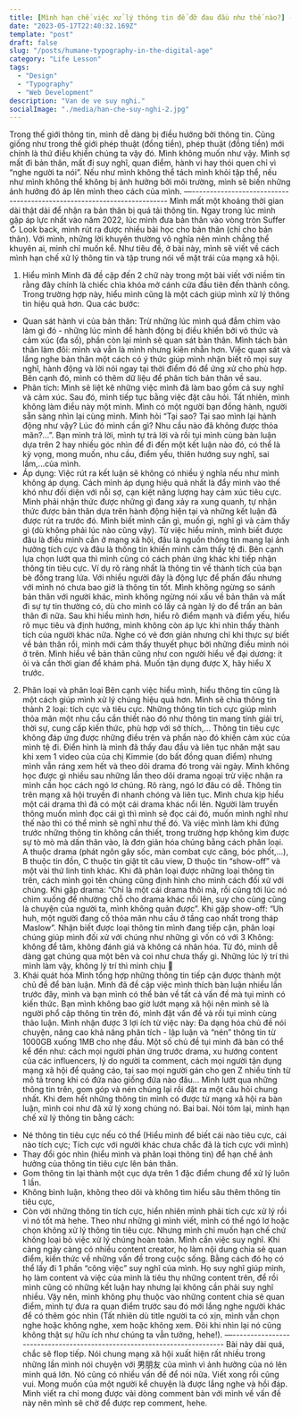 ```yaml
---
title: [Mình hạn chế việc xử lý thông tin để đỡ đau đầu như thế nào?] - Phần 2
date: "2023-05-17T22:40:32.169Z"
template: "post"
draft: false
slug: "/posts/humane-typography-in-the-digital-age"
category: "Life Lesson"
tags:
  - "Design"
  - "Typography"
  - "Web Development"
description: "Van de ve suy nghi."
socialImage: "./media/han-che-suy-nghi-2.jpg"
---
```



Trong thế giới thông tin, mình dễ dàng bị điều hướng bởi thông tin. Cũng giống như trong thế giới phép thuật (đồng tiền), phép thuật (đồng tiền) mới chính là thứ điều khiển chúng ta vậy đó. Mình không muốn như vậy. Mình sợ mất đi bản thân, mất đi suy nghĩ, quan điểm, hành vi hay thói quen chỉ vì “nghe người ta nói”. Nếu như mình không thể tách mình khỏi tập thể, nếu như mình không thể không bị ảnh hưởng bởi môi trường, mình sẽ biến những ảnh hưởng đó áp lên mình theo cách của mình. 
—-----------------------------------------------------------------------
Mình mất một khoảng thời gian dài thật dài để nhận ra bản thân bị quá tải thông tin. Ngay trong lúc mình gặp áp lực nhất vào năm 2022, lúc mình đưa bản thân vào vòng tròn Suffer ↻ Look back, mình rút ra được nhiều bài học cho bản thân (chỉ cho bản thân). Với mình, những lời khuyên thường vô nghĩa nên mình chẳng thể khuyên ai, mình chỉ muốn kể. Như tiêu đề, ở bài này, mình sẽ viết về cách mình hạn chế xử lý thông tin và tập trung nói về mặt trái của mạng xã hội. 
1. Hiểu mình 
Mình đã đề cập đến 2 chữ này trong một bài viết với niềm tin rằng đây chính là chiếc chìa khóa mở cánh cửa đầu tiên đến thành công. Trong trường hợp này, hiểu mình cũng là một cách giúp mình xử lý thông tin hiệu quả hơn. Qua các bước:
- Quan sát hành vi của bản thân: Trừ những lúc mình quá đắm chìm vào làm gì đó - những lúc mình để hành động bị điều khiển bởi vô thức và cảm xúc (đa số), phần còn lại mình sẽ quan sát bản thân. Mình tách bản thân làm đôi: mình và vẫn là mình nhưng kiên nhẫn hơn. Việc quan sát và lắng nghe bản thân một cách có ý thức giúp mình nhận biết rõ mọi suy nghĩ, hành động và lời nói ngay tại thời điểm đó để ứng xử cho phù hợp. Bên cạnh đó, mình có thêm dữ liệu để phân tích bản thân về sau.
- Phân tích: Mình sẽ liệt kê những việc mình đã làm bao gồm cả suy nghĩ và cảm xúc. Sau đó, mình tiếp tục bằng việc đặt câu hỏi. Tất nhiên, mình không làm điều này một mình. Mình có một người bạn đồng hành, người sẵn sàng nhìn lại cùng mình. Mình hỏi “Tại sao? Tại sao mình lại hành động như vậy? Lúc đó mình cần gì? Nhu cầu nào đã không được thỏa mãn?...”. Bạn mình trả lời, mình tự trả lời và rồi tụi mình cùng bàn luận dựa trên 2 hay nhiều góc nhìn để đi đến một kết luận nào đó, có thể là kỳ vọng, mong muốn, nhu cầu, điểm yếu, thiên hướng suy nghĩ, sai lầm,...của mình.
- Áp dụng: Việc rút ra kết luận sẽ không có nhiều ý nghĩa nếu như mình không áp dụng. Cách mình áp dụng hiệu quả nhất là đẩy mình vào thế khó như đối diện với nỗi sợ, cạn kiệt năng lượng hay cảm xúc tiêu cực. Mình phải nhận thức được những gì đang xảy ra xung quanh, tự nhận thức được bản thân dựa trên hành động hiện tại và những kết luận đã được rút ra trước đó. Mình biết mình cần gì, muốn gì, nghĩ gì và cảm thấy gì (dù không phải lúc nào cũng vậy).
Từ việc hiểu mình, mình biết được đâu là điều mình cần ở mạng xã hội, đâu là nguồn thông tin mang lại ảnh hưởng tích cực và đâu là thông tin khiến mình cảm thấy tệ đi. Bên cạnh lựa chọn lướt qua thì mình cũng có cách phản ứng khác khi tiếp nhận thông tin tiêu cực. Ví dụ rõ ràng nhất là thông tin về thành tích của bạn bè đồng trang lứa. Với nhiều người đây là động lực để phấn đấu nhưng với mình nó chưa bao giờ là thông tin tốt. Mình không ngừng so sánh bản thân với người khác, mình không ngừng nói xấu về bản thân và mất đi sự tự tin thường có, dù cho mình có lấy cả ngàn lý do để trấn an bản thân đi nữa. Sau khi hiểu mình hơn, hiểu rõ điểm mạnh và điểm yếu, hiểu rõ mục tiêu và định hướng, mình không còn áp lực khi nhìn thấy thành tích của người khác nữa. Nghe có vẻ đơn giản nhưng chỉ khi thực sự biết về bản thân rồi, mình mới cảm thấy thuyết phục bởi những điều mình nói ở trên. 
Mình hiểu về bản thân cũng như con người hiểu về đại dương: ít ỏi và cần thời gian để khám phá. Muốn tận dụng được X, hãy hiểu X trước.
2. Phân loại và phân loại
Bên cạnh việc hiểu mình, hiểu thông tin cũng là một cách giúp mình xử lý chúng hiệu quả hơn. Mình sẽ chia thông tin thành 2 loại: tích cực và tiêu cực. Những thông tin tích cực giúp mình thỏa mãn một nhu cầu cần thiết nào đó như thông tin mang tính giải trí, thời sự, cung cấp kiến thức, phù hợp với sở thích,... Thông tin tiêu cực không đáp ứng được những điều trên và phần nào đó khiến cảm xúc của mình tệ đi. Điển hình là mình đã thấy đau đầu và liên tục nhăn mặt sau khi xem 1 video của của chị Kimmie (do bất đồng quan điểm) nhưng mình vẫn ráng xem hết và theo dõi drama đó trong vài ngày. Mình không học được gì nhiều sau những lần theo dõi drama ngoại trừ việc nhận ra mình cần học cách ngó lơ chúng. Rõ ràng, ngó lơ đâu có dễ. Thông tin trên mạng xã hội truyền đi nhanh chóng và liên tục. Mình chưa kịp hiểu một cái drama thì đã có một cái drama khác nổi lên. Người làm truyền thông muốn mình đọc cái gì thì mình sẽ đọc cái đó, muốn mình nghĩ như thế nào thì có thể mình sẽ nghĩ như thế đó. Và việc mình làm khi đứng trước những thông tin không cần thiết, trong trường hợp không kìm được sự tò mò mà dấn thân vào, là đơn giản hóa chúng bằng cách phân loại. A thuộc drama (phát ngôn gây sốc, màn combat cực căng, bóc phốt,...), B thuộc tin đồn, C thuộc tin giật tít câu view, D thuộc tin “show-off” và một vài thứ linh tinh khác. Khi đã phân loại được những loại thông tin trên, cách mình gọi tên chúng cũng định hình cho mình cách đối xử với chúng. Khi gặp drama: “Chỉ là một cái drama thôi mà, rồi cũng tới lúc nó chìm xuống để nhường chỗ cho drama khác nổi lên, suy cho cùng cũng là chuyện của người ta, mình không quản được”. Khi gặp show-off: “Uh huh, một người đang cố thỏa mãn nhu cầu ở tầng cao nhất trong tháp Maslow”. Nhận biết được loại thông tin mình đang tiếp cận, phân loại chúng giúp mình đối xử với chúng như những gì vốn có với 3 Không: không để tâm, không đánh giá và không cá nhân hóa. Từ đó, mình dễ dàng gạt chúng qua một bên và coi như chưa thấy gì. Những lúc lý trí thì mình làm vậy, không lý trí thì mình chịu 🙂
3. Khái quát hóa
Mình tổng hợp những thông tin tiếp cận được thành một chủ đề để bàn luận. Mình đã đề cập việc mình thích bàn luận nhiều lần trước đây, mình và bạn mình có thể bàn về tất cả vấn đề mà tụi mình có kiến thức. Bạn mình không bao giờ lướt mạng xã hội nên mình sẽ là người phổ cập thông tin trên đó, mình đặt vấn đề và rồi tụi mình cùng thảo luận. Mình nhận được 3 lợi ích từ việc này: Đa dạng hóa chủ đề nói chuyện, nâng cao khả năng phân tích - lập luận và “nén” thông tin từ 1000GB xuống 1MB cho nhẹ đầu. Một số chủ đề tụi mình đã bàn có thể kể đến như: cách mọi người phản ứng trước drama, xu hướng content của các influencers, lý do người ta comment, cách mọi người tận dụng mạng xã hội để quảng cáo, tại sao mọi người gán cho gen Z nhiều tính từ mô tả trong khi có đứa nào giống đứa nào đâu... Mình lướt qua những thông tin trên, gom góp và nén chúng lại rồi đặt ra một câu hỏi chung nhất. Khi đem hết những thông tin mình có được từ mạng xã hội ra bàn luận, mình coi như đã xử lý xong chúng nó. Bai bai. 
Nói tóm lại, mình hạn chế xử lý thông tin bằng cách:
- Né thông tin tiêu cực nếu có thể (Hiểu mình để biết cái nào tiêu cực, cái nào tích cực; Tích cực với người khác chưa chắc đã là tích cực với mình)
- Thay đổi góc nhìn (hiểu mình và phân loại thông tin) để hạn chế ảnh hưởng của thông tin tiêu cực lên bản thân.
- Gom thông tin lại thành một cục dựa trên 1 đặc điểm chung để xử lý luôn 1 lần.
- Không bình luận, không theo dõi và không tìm hiểu sâu thêm thông tin tiêu cực,
- Còn với những thông tin tích cực, hiển nhiên mình phải tích cực xử lý rồi vì nó tốt mà hehe.
Theo như những gì mình viết, mình có thể ngó lơ hoặc chọn không xử lý thông tin tiêu cực. Nhưng mình chỉ muốn hạn chế chứ không loại bỏ việc xử lý chúng hoàn toàn. Mình cần việc suy nghĩ. Khi càng ngày càng có nhiều content creator, họ làm nội dung chia sẻ quan điểm, kiến thức về những vấn đề trong cuộc sống. Bằng cách đó họ có thể lấy đi 1 phần “công việc” suy nghĩ của mình. Họ suy nghĩ giúp mình, họ làm content và việc của mình là tiêu thụ những content trên, để rồi mình cũng có những kết luận hay nhưng lại không cần phải suy nghĩ nhiều. Vậy nên, mình không phụ thuộc vào những content chia sẻ quan điểm, mình tự đưa ra quan điểm trước sau đó mới lắng nghe người khác để có thêm góc nhìn (Tất nhiên dù title người ta có xịn, mình vẫn chọn nghe hoặc không nghe, xem hoặc không xem. Đôi khi nhìn lại nó cũng không thật sự hữu ích như chúng ta vẫn tưởng, hehe!).
—------------------------------------------------------------------------
Bài này dài quá, chắc sẽ flop tiếp. Nói chung mạng xã hội xuất hiện rất nhiều trong những lần mình nói chuyện với 男朋友 của mình vì ảnh hưởng của nó lên mình quá lớn. Nó cũng có nhiều vấn đề để nói nữa. Viết xong rồi cũng vui. Mong muốn của một người kể chuyện là được lắng nghe và hồi đáp. Mình viết ra chỉ mong được vài dòng comment bàn với mình về vấn đề này nên mình sẽ chờ để được rep comment, hehe.